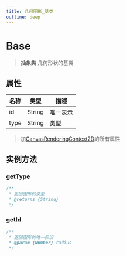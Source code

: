 ```yaml
---
title: 几何图形_基类
outline: deep
---
```


# Base

> **抽象类** 几何形状的基类

## 属性

|名称|类型|描述|
| - | - | - |
| id | String | 唯一表示 |
| type | String | 类型 |

> 加[CanvasRenderingContext2D](https://developer.mozilla.org/zh-CN/docs/Web/API/CanvasRenderingContext2D)的所有属性

## 实例方法

### getType

```js
/**
 * 返回图形的类型
 * @returns {String}
 */
```

### getId

```js
/**
 * 返回图形的唯一标识
 * @param {Number} radius
 */
```
